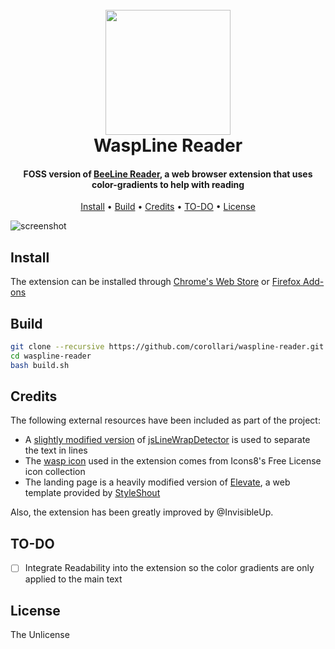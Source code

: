 
<h1 align="center">
  <br>
  <img src="https://raw.githubusercontent.com/corollari/waspline-reader/master/promo/wasp.png" width="200"></a>
  <br>
  WaspLine Reader
  <br>
</h1>

<h4 align="center">FOSS version of <a href="http://www.beelinereader.com/" target="_blank">BeeLine Reader</a>, a web browser extension that uses color-gradients to help with reading</h4>

<p align="center">
  <a href="#install">Install</a> •
  <a href="#build">Build</a> •
  <a href="#credits">Credits</a> •
  <a href="#to-do">TO-DO</a> •
  <a href="#license">License</a>
</p>

![screenshot](https://raw.githubusercontent.com/corollari/waspline-reader/master/promo/screenshot.png)

## Install
The extension can be installed through [Chrome's Web Store](https://chrome.google.com/webstore/detail/waspline-reader/ndlnnojbbcbdpkccfmcgbopalpbmhbhm) or [Firefox Add-ons](https://addons.mozilla.org/en-US/firefox/addon/waspline-reader/)

## Build
```bash
git clone --recursive https://github.com/corollari/waspline-reader.git
cd waspline-reader
bash build.sh
```

## Credits
The following external resources have been included as part of the project:
- A [slightly modified version](https://github.com/corollari/js-line-wrap-detector) of [jsLineWrapDetector](https://github.com/xdamman/js-line-wrap-detector) is used to separate the text in lines
- The [wasp icon](https://icons8.com/icon/6558/wasp) used in the extension comes from Icons8's Free License icon collection
- The landing page is a heavily modified version of [Elevate](https://www.styleshout.com/free-templates/elevate/), a web template provided by [StyleShout](https://www.styleshout.com/)

Also, the extension has been greatly improved by @InvisibleUp.

## TO-DO
- [ ] Integrate Readability into the extension so the color gradients are only applied to the main text

## License
The Unlicense
